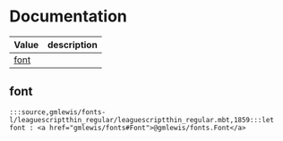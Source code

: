 # Documentation
|Value|description|
|---|---|
|[font](#font)||

## font

```moonbit
:::source,gmlewis/fonts-l/leaguescriptthin_regular/leaguescriptthin_regular.mbt,1859:::let font : <a href="gmlewis/fonts#Font">@gmlewis/fonts.Font</a>
```

